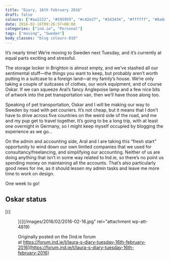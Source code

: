 ```yaml
---
title: "Diary, 16th February 2016"
draft: false
colours: ["#aa2222", "#595959", "#c42e27", "#343434", "#ffffff", "#0a0a0a", "#ffffff"]
date: 2016-02-16T09:26:57+00:00
categories: ["ind.ie", "Personal"]
tags: ["moving", "Sweden"]
body_classes: "blog colours-010"
---
```


It’s nearly time! We’re moving to Sweden next Tuesday, and it’s currently at equal parts exciting and stressful.

The storage locker in Brighton is almost empty, and we’ve stashed all our sentimental stuff—the things you want to keep, but probably aren’t worth putting in a suitcase to a foreign land—at my family’s house. We’re only taking a couple of suitcases of clothes, our work equipment, and of course Oskar. If we can squeeze Aral’s fancy Anglepoise lamp and a few nice bits of artwork into the pet transportation van, then we’ll have those along too.

Speaking of pet transportation, Oskar and I will be making our way to Sweden by road with pet couriers. It’s not cheap, but it means that I don’t have to drive across five countries on the weird side of the road, and me and my pup get to travel together. It’s going to be a long trip, with at least one overnight in Germany, so I might keep myself occupied by blogging the experience as we go…

On the admin and accounting side, Aral and I are taking this “fresh start” opportunity to wind down our own limited companies that we used for consultancy/freelancing, and simplifying our accounting. Neither of us are doing anything that isn’t in some way related to Ind.ie, so there’s no point us spending money on maintaining all the accounts. That’s also particularly good news for me, as it should lessen my admin tasks and leave me more time to work on design.

One week to go!

## Oskar status

[{{<figure class="wp-caption aligncenter wp-image-4819 size-full" src="/images/2016/02/2016-02-16.jpg" alt="Oskar the dog lying curled up on a leather sofa" width="800" height="600" caption="If I look cute, I won’t be told off for being on the sofa…">}}](/images/2016/02/2016-02-16.jpg" rel="attachment wp-att-4819)

Originally posted on the [Ind.ie forum at https://forum.ind.ie/t/laura-s-diary-tuesday-16th-february-2016](https://forum.ind.ie/t/laura-s-diary-tuesday-16th-february-2016)

	